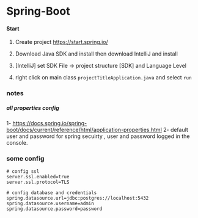 # Spring-Boot

#### Start

1. Create project
https://start.spring.io/

2. Download Java SDK and install then download IntelliJ and install
3. [IntelliJ] set SDK File -> project structure [SDK] and Language Level
4. right click on main class ```projectTitleApplication.java``` and select ```run```


### notes
##### all properties config
1- https://docs.spring.io/spring-boot/docs/current/reference/html/application-properties.html
2- default user and password for spring secuirty , user and password logged in the console.



### some config

```
# config ssl
server.ssl.enabled=true
server.ssl.protocol=TLS

# config database and credentials
spring.datasource.url=jdbc:postgres://localhost:5432
spring.datasource.username=admin
spring.datasource.password=password
```
